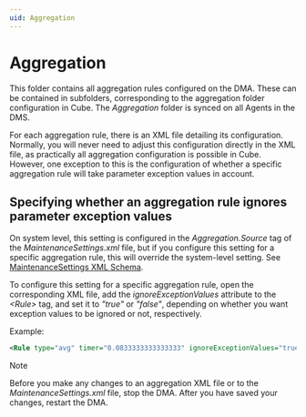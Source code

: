 ```yaml
---
uid: Aggregation
---
```


# Aggregation

This folder contains all aggregation rules configured on the DMA. These can be contained in subfolders, corresponding to the aggregation folder configuration in Cube. The *Aggregation* folder is synced on all Agents in the DMS.

For each aggregation rule, there is an XML file detailing its configuration. Normally, you will never need to adjust this configuration directly in the XML file, as practically all aggregation configuration is possible in Cube. However, one exception to this is the configuration of whether a specific aggregation rule will take parameter exception values in account.

## Specifying whether an aggregation rule ignores parameter exception values

On system level, this setting is configured in the *Aggregation.Source* tag of the *MaintenanceSettings.xml* file, but if you configure this setting for a specific aggregation rule, this will override the system-level setting. See [MaintenanceSettings XML Schema](xref:SchemaMaintenanceSettings).

To configure this setting for a specific aggregation rule, open the corresponding XML file, add the *ignoreExceptionValues* attribute to the *\<Rule>* tag, and set it to *"true"* or *"false"*, depending on whether you want exception values to be ignored or not, respectively.

Example:

```xml
<Rule type="avg" timer="0.0833333333333333" ignoreExceptionValues="true">
```

> [!NOTE]
> Before you make any changes to an aggregation XML file or to the *MaintenanceSettings.xml* file, stop the DMA. After you have saved your changes, restart the DMA.
